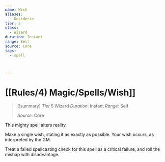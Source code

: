 ```yaml
---
name: Wish
aliases:
  - Desiderio
tier: 5
class:
  - Wizard
duration: Instant
range: Self
source: Core
tags:
  - spell



---
```

# [[Rules/4) Magic/Spells/Wish]]

>[!summary]
> *Tier* 5
> Wizard
> *Duration*: Instant
> *Range*: Self
> 
> *Source:* Core

This mighty spell alters reality. 

Make a single wish, stating it as exactly as possible. Your wish occurs, as interpreted by the GM. 

Treat a failed spellcasting check for this spell as a critical failure, and roll the mishap with disadvantage.



